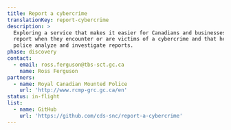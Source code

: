 ```yaml
---
title: Report a cybercrime
translationKey: report-cybercrime
description: >
  Exploring a service that makes it easier for Canadians and businesses to
  report when they encounter or are victims of a cybercrime and that helps
  police analyze and investigate reports.
phase: discovery
contact:
  - email: ross.ferguson@tbs-sct.gc.ca
    name: Ross Ferguson
partners:
  - name: Royal Canadian Mounted Police
    url: 'http://www.rcmp-grc.gc.ca/en'
status: in-flight
list:
  - name: GitHub
    url: 'https://github.com/cds-snc/report-a-cybercrime'
---
```


